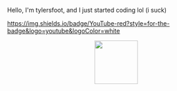 Hello, I'm tylersfoot, and I just started coding lol (i suck)

https://img.shields.io/badge/YouTube-red?style=for-the-badge&logo=youtube&logoColor=white

<div id="header" align="center">
  <img src="https://c.tenor.com/RXfkIRCYSzgAAAAC/hog-boar-emoji-mindblown-mind-blown-slideshow-meme.gif" width="100"/>
</div>
